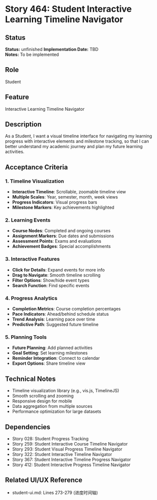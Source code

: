 # Story 464: Student Interactive Learning Timeline Navigator

## Status
**Status:** unfinished
**Implementation Date:** TBD  
**Notes:** To be implemented

## Role
Student

## Feature
Interactive Learning Timeline Navigator

## Description
As a Student, I want a visual timeline interface for navigating my learning progress with interactive elements and milestone tracking, so that I can better understand my academic journey and plan my future learning activities.

## Acceptance Criteria

### 1. Timeline Visualization
- **Interactive Timeline**: Scrollable, zoomable timeline view
- **Multiple Scales**: Year, semester, month, week views
- **Progress Indicators**: Visual progress bars
- **Milestone Markers**: Key achievements highlighted

### 2. Learning Events
- **Course Nodes**: Completed and ongoing courses
- **Assignment Markers**: Due dates and submissions
- **Assessment Points**: Exams and evaluations
- **Achievement Badges**: Special accomplishments

### 3. Interactive Features
- **Click for Details**: Expand events for more info
- **Drag to Navigate**: Smooth timeline scrolling
- **Filter Options**: Show/hide event types
- **Search Function**: Find specific events

### 4. Progress Analytics
- **Completion Metrics**: Course completion percentages
- **Pace Indicators**: Ahead/behind schedule status
- **Trend Analysis**: Learning pace over time
- **Predictive Path**: Suggested future timeline

### 5. Planning Tools
- **Future Planning**: Add planned activities
- **Goal Setting**: Set learning milestones
- **Reminder Integration**: Connect to calendar
- **Export Options**: Share timeline view

## Technical Notes
- Timeline visualization library (e.g., vis.js, TimelineJS)
- Smooth scrolling and zooming
- Responsive design for mobile
- Data aggregation from multiple sources
- Performance optimization for large datasets

## Dependencies
- Story 028: Student Progress Tracking
- Story 259: Student Interactive Course Timeline Navigator
- Story 293: Student Visual Progress Timeline Navigator
- Story 322: Student Interactive Timeline Navigator
- Story 367: Student Interactive Timeline Progress Navigator
- Story 412: Student Interactive Progress Timeline Navigator

## Related UI/UX Reference
- student-ui.md: Lines 273-279 (进度时间轴)
